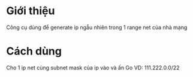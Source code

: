 # Giới thiệu
Công cụ dùng để generate ip ngẫu nhiên trong 1 range net của nhà mạng
# Cách dùng
Cho 1 ip net cùng subnet mask của ip vào và ấn Go
VD: 111.222.0.0/22